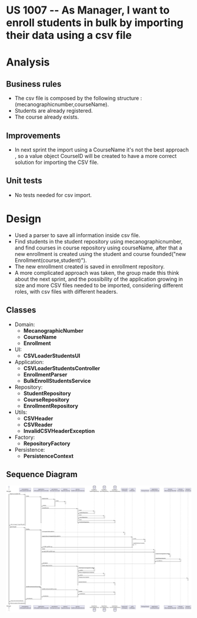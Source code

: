 US 1007 -- As Manager, I want to enroll students in bulk by importing their data using a csv file
==============================

# Analysis

## Business rules

- The csv file is composed by the following structure : (mecanographicnumber,courseName).
- Students are already registered.
- The course already exists.

## Improvements

- In next sprint the import using a CourseName it's not the best approach , so a value object CourseID will be created
to have a more correct solution for importing the CSV file.

## Unit tests

- No tests needed for csv import.

# Design

- Used a parser to save all information inside csv file.
- Find students in the student repository using mecanographicnumber, and find courses in course repository using courseName,
  after that a new enrollment is created using the student and course founded("new Enrollment(course,student)").
- The new enrollment created is saved in enrollment repository.
- A more complicated approach was taken, the group made this think about the next sprint, and the
  possibility of the application growing in size and more CSV files needed to be imported, considering
  different roles, with csv files with different headers.

## Classes

- Domain:
    + **MecanographicNumber**
    + **CourseName**
    + **Enrollment**
- UI:
    + **CSVLoaderStudentsUI**
- Application:
    + **CSVLoaderStudentsController**
    + **EnrollmentParser**
    + **BulkEnrollStudentsService**
- Repository:
    + **StudentRepository**
    + **CourseRepository**
    + **EnrollmentRepository**
- Utils:
    + **CSVHeader**
    + **CSVReader**
    + **InvalidCSVHeaderException**
- Factory:
    + **RepositoryFactory**
- Persistence:
    + **PersistenceContext**

## Sequence Diagram

![diagram](./importStudentsSD.svg)


